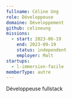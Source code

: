 ```yaml
---
fullname: Céline Ung
role: Développeuse
domaine: Développement
github: celineung
missions:
  - start: 2023-06-19
    end: 2023-09-19
    status: independent
    employer: Malt
startups:
  - l-immersion-facile
memberType: autre
---
```


Développeuse fullstack
